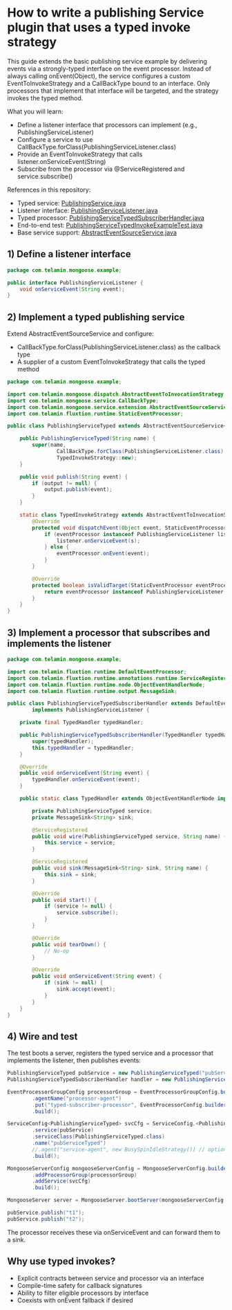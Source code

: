 # How to write a publishing Service plugin that uses a typed invoke strategy

This guide extends the basic publishing service example by delivering events via a strongly-typed interface on the event
processor. Instead of always calling onEvent(Object), the service configures a custom EventToInvokeStrategy and a
CallBackType bound to an interface. Only processors that implement that interface will be targeted, and the strategy
invokes the typed method.

What you will learn:

- Define a listener interface that processors can implement (e.g., PublishingServiceListener)
- Configure a service to use CallBackType.forClass(PublishingServiceListener.class)
- Provide an EventToInvokeStrategy that calls listener.onServiceEvent(String)
- Subscribe from the processor via @ServiceRegistered and service.subscribe()

References in this repository:

- Typed
  service: [PublishingService.java]({{source_root}}/test/java/com/telamin/mongoose/example/PublishingServiceTyped.java)
- Listener
  interface: [PublishingServiceListener.java]({{source_root}}/test/java/com/telamin/mongoose/example/PublishingServiceListener.java)
- Typed
  processor: [PublishingServiceTypedSubscriberHandler.java]({{source_root}}/test/java/com/telamin/mongoose/example/PublishingServiceTypedSubscriberHandler.java)
- End-to-end
  test: [PublishingServiceTypedInvokeExampleTest.java]({{source_root}}/test/java/com/telamin/mongoose/example/PublishingServiceTypedInvokeExampleTest.java)
- Base service
  support: [AbstractEventSourceService.java]({{source_root}}/main/java/com/telamin/mongoose/service/extension/AbstractEventSourceService.java)

## 1) Define a listener interface

```java
package com.telamin.mongoose.example;

public interface PublishingServiceListener {
    void onServiceEvent(String event);
}
```

## 2) Implement a typed publishing service

Extend AbstractEventSourceService<String> and configure:

- CallBackType.forClass(PublishingServiceListener.class) as the callback type
- A supplier of a custom EventToInvokeStrategy that calls the typed method

```java
package com.telamin.mongoose.example;

import com.telamin.mongoose.dispatch.AbstractEventToInvocationStrategy;
import com.telamin.mongoose.service.CallBackType;
import com.telamin.mongoose.service.extension.AbstractEventSourceService;
import com.telamin.fluxtion.runtime.StaticEventProcessor;

public class PublishingServiceTyped extends AbstractEventSourceService<String> {

    public PublishingServiceTyped(String name) {
        super(name,
                CallBackType.forClass(PublishingServiceListener.class),
                TypedInvokeStrategy::new);
    }

    public void publish(String event) {
        if (output != null) {
            output.publish(event);
        }
    }

    static class TypedInvokeStrategy extends AbstractEventToInvocationStrategy {
        @Override
        protected void dispatchEvent(Object event, StaticEventProcessor eventProcessor) {
            if (eventProcessor instanceof PublishingServiceListener listener && event instanceof String s) {
                listener.onServiceEvent(s);
            } else {
                eventProcessor.onEvent(event);
            }
        }

        @Override
        protected boolean isValidTarget(StaticEventProcessor eventProcessor) {
            return eventProcessor instanceof PublishingServiceListener;
        }
    }
}
```

## 3) Implement a processor that subscribes and implements the listener

```java
package com.telamin.mongoose.example;

import com.telamin.fluxtion.runtime.DefaultEventProcessor;
import com.telamin.fluxtion.runtime.annotations.runtime.ServiceRegistered;
import com.telamin.fluxtion.runtime.node.ObjectEventHandlerNode;
import com.telamin.fluxtion.runtime.output.MessageSink;

public class PublishingServiceTypedSubscriberHandler extends DefaultEventProcessor
        implements PublishingServiceListener {

    private final TypedHandler typedHandler;

    public PublishingServiceTypedSubscriberHandler(TypedHandler typedHandler) {
        super(typedHandler);
        this.typedHandler = typedHandler;
    }

    @Override
    public void onServiceEvent(String event) {
        typedHandler.onServiceEvent(event);
    }

    public static class TypedHandler extends ObjectEventHandlerNode implements PublishingServiceListener {

        private PublishingServiceTyped service;
        private MessageSink<String> sink;

        @ServiceRegistered
        public void wire(PublishingServiceTyped service, String name) {
            this.service = service;
        }

        @ServiceRegistered
        public void sink(MessageSink<String> sink, String name) {
            this.sink = sink;
        }

        @Override
        public void start() {
            if (service != null) {
                service.subscribe();
            }
        }

        @Override
        public void tearDown() {
            // No-op
        }

        @Override
        public void onServiceEvent(String event) {
            if (sink != null) {
                sink.accept(event);
            }
        }
    }
}
```

## 4) Wire and test

The test boots a server, registers the typed service and a processor that implements the listener, then publishes
events:

```java
PublishingServiceTyped pubService = new PublishingServiceTyped("pubServiceTyped");
PublishingServiceTypedSubscriberHandler handler = new PublishingServiceTypedSubscriberHandler(new PublishingServiceTypedSubscriberHandler.TypedHandler());

EventProcessorGroupConfig processorGroup = EventProcessorGroupConfig.builder()
        .agentName("processor-agent")
        .put("typed-subscriber-processor", EventProcessorConfig.builder().handler(handler).build())
        .build();

ServiceConfig<PublishingServiceTyped> svcCfg = ServiceConfig.<PublishingServiceTyped>builder()
        .service(pubService)
        .serviceClass(PublishingServiceTyped.class)
        .name("pubServiceTyped")
        //.agent("service-agent", new BusySpinIdleStrategy()) // optional: uncomment to give the service its own agent
        .build();

MongooseServerConfig mongooseServerConfig = MongooseServerConfig.builder()
        .addProcessorGroup(processorGroup)
        .addService(svcCfg)
        .build();

MongooseServer server = MongooseServer.bootServer(mongooseServerConfig, rec -> {});

pubService.publish("t1");
pubService.publish("t2");
```

The processor receives these via onServiceEvent and can forward them to a sink.

## Why use typed invokes?

- Explicit contracts between service and processor via an interface
- Compile-time safety for callback signatures
- Ability to filter eligible processors by interface
- Coexists with onEvent fallback if desired
